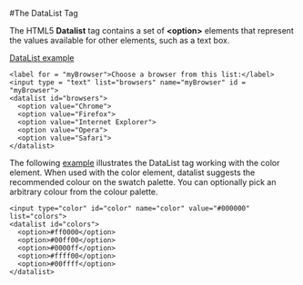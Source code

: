 #The DataList Tag

The HTML5 **Datalist** tag contains a set of **&lt;option&gt;** elements that represent the values available for other elements, 
such as a text box.

<a href="archives/Class Htmls/form21.htm" target = "_blank">DataList example</a>

~~~
<label for = "myBrowser">Choose a browser from this list:</label>
<input type = "text" list="browsers" name="myBrowser" id = "myBrowser">
<datalist id="browsers">
  <option value="Chrome">
  <option value="Firefox">
  <option value="Internet Explorer">
  <option value="Opera">
  <option value="Safari">
</datalist>

~~~

The following <a href="archives/Class Htmls/form22.htm" target = "_blank"> example</a> illustrates the DataList tag working with the color element. When used with the color element, 
datalist suggests the recommended colour on the swatch palette. You can optionally pick an arbitrary colour from the colour palette.

~~~
<input type="color" id="color" name="color" value="#000000" list="colors">
<datalist id="colors">
  <option>#ff0000</option>
  <option>#00ff00</option>
  <option>#0000ff</option>
  <option>#ffff00</option>
  <option>#00ffff</option>
</datalist>
~~~